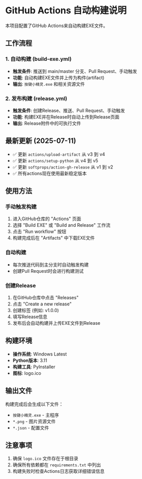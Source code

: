 # GitHub Actions 自动构建说明

本项目配置了GitHub Actions来自动构建EXE文件。

## 工作流程

### 1. 自动构建 (build-exe.yml)
- **触发条件**: 推送到 main/master 分支、Pull Request、手动触发
- **功能**: 自动构建EXE文件并上传为构件(artifact)
- **输出**: `按键小精灵.exe` 和相关资源文件

### 2. 发布构建 (release.yml) 
- **触发条件**: 创建Release、推送、Pull Request、手动触发
- **功能**: 构建EXE并在Release时自动上传到Release页面
- **输出**: Release附件中的可执行文件

## 最新更新 (2025-07-11)
- ✅ 更新 `actions/upload-artifact` 从 v3 到 v4
- ✅ 更新 `actions/setup-python` 从 v4 到 v5  
- ✅ 更新 `softprops/action-gh-release` 从 v1 到 v2
- ✅ 所有actions现在使用最新稳定版本

## 使用方法

### 手动触发构建
1. 进入GitHub仓库的 "Actions" 页面
2. 选择 "Build EXE" 或 "Build and Release" 工作流
3. 点击 "Run workflow" 按钮
4. 构建完成后在 "Artifacts" 中下载EXE文件

### 自动构建
- 每次推送代码到主分支时自动触发构建
- 创建Pull Request时会进行构建测试

### 创建Release
1. 在GitHub仓库中点击 "Releases"
2. 点击 "Create a new release"
3. 创建标签 (例如: v1.0.0)
4. 填写Release信息
5. 发布后会自动构建并上传EXE文件到Release

## 构建环境
- **操作系统**: Windows Latest
- **Python版本**: 3.11
- **构建工具**: PyInstaller
- **图标**: logo.ico

## 输出文件
构建完成后会生成以下文件：
- `按键小精灵.exe` - 主程序
- `*.png` - 图片资源文件
- `*.json` - 配置文件

## 注意事项
1. 确保 `logo.ico` 文件存在于根目录
2. 确保所有依赖都在 `requirements.txt` 中列出
3. 构建失败时检查Actions日志获取详细错误信息
